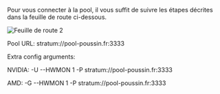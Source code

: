 Pour vous connecter à la pool, il vous suffit de suivre les étapes décrites dans la feuille de route ci-dessous.




![Feuille de route 2](https://github.com/user-attachments/assets/175223a4-8901-4abc-9013-d0faae4f34d0)

Pool URL:
stratum://pool-poussin.fr:3333

Extra config arguments:

NVIDIA: 
-U --HWMON 1 -P stratum://pool-poussin.fr:3333

AMD: 
-G --HWMON 1 -P stratum://pool-poussin.fr:3333

